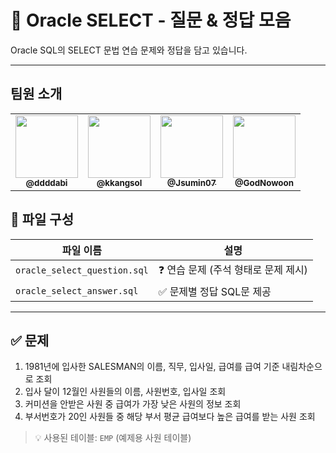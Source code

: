 # 📁 Oracle SELECT - 질문 & 정답 모음

Oracle SQL의 SELECT 문법 연습 문제와 정답을 담고 있습니다.  

---
## 팀원 소개
<table>
  <tbody>
    <tr>
      <td align="center"><a href="https://github.com/ddddabi"><img src="https://github.com/ddddabi.png" width="100px;" alt=""/><br /><sub><b>@ddddabi</b></sub></a><br /></td>
      <td align="center"><a href="https://github.com/kkangsol"><img src="https://github.com/kkangsol.png" width="100px;" alt=""/><br /><sub><b>@kkangsol</b></sub></a><br /></td>
      <td align="center"><a href="https://github.com/Jsumin07"><img src="https://github.com/Jsumin07.png" width="100px;" alt=""/><br /><sub><b>@Jsumin07</b></sub></a><br /></td>
      <td align="center"><a href="https://github.com/GodNowoon"><img src="https://github.com/GodNowoon.png" width="100px;" alt=""/><br /><sub><b>@GodNowoon</b></sub></a><br /></td>
  </tbody>
</table>


## 📂 파일 구성

| 파일 이름              | 설명                                   |
|------------------------|----------------------------------------|
| `oracle_select_question.sql` | ❓ 연습 문제 (주석 형태로 문제 제시) |
| `oracle_select_answer.sql`   | ✅ 문제별 정답 SQL문 제공             |

---

## ✅ 문제

1. 1981년에 입사한 SALESMAN의 이름, 직무, 입사일, 급여를 급여 기준 내림차순으로 조회  
2. 입사 달이 12월인 사원들의 이름, 사원번호, 입사일 조회  
3. 커미션을 안받은 사원 중 급여가 가장 낮은 사원의 정보 조회 
4. 부서번호가 20인 사원들 중 해당 부서 평균 급여보다 높은 급여를 받는 사원 조회  

> 💡 사용된 테이블: `EMP` (예제용 사원 테이블)
